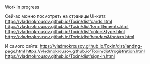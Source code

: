 Work in progress

Сейчас можно посмотреть на страницы Ui-кита:
https://vladmokrousov.github.io/Toxin/dist/cards.html
https://vladmokrousov.github.io/Toxin/dist/formElements.html
https://vladmokrousov.github.io/Toxin/dist/colors&type.html
https://vladmokrousov.github.io/Toxin/dist/headers&footers.html

И самого сайта: 
https://vladmokrousov.github.io/Toxin/dist/landing-page.html
https://vladmokrousov.github.io/Toxin/dist/registration.html
https://vladmokrousov.github.io/Toxin/dist/sign-in.html
